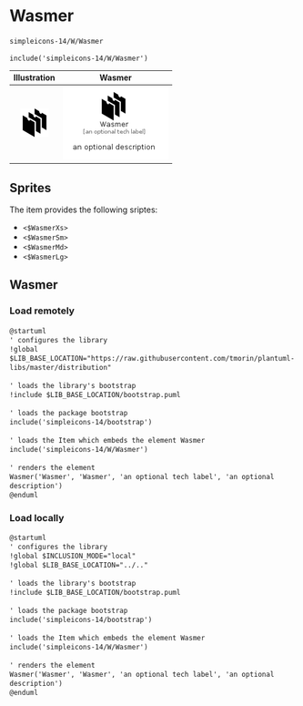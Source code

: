 # Wasmer


```text
simpleicons-14/W/Wasmer
```

```text
include('simpleicons-14/W/Wasmer')
```



| Illustration | Wasmer |
| :---: | :---: |
| ![illustration for Illustration](../../simpleicons-14/W/Wasmer.png) | ![illustration for Wasmer](../../simpleicons-14/W/Wasmer.Local.png) |



## Sprites
The item provides the following sriptes:

- `<$WasmerXs>`
- `<$WasmerSm>`
- `<$WasmerMd>`
- `<$WasmerLg>`





## Wasmer

### Load remotely
```plantuml
@startuml
' configures the library
!global $LIB_BASE_LOCATION="https://raw.githubusercontent.com/tmorin/plantuml-libs/master/distribution"

' loads the library's bootstrap
!include $LIB_BASE_LOCATION/bootstrap.puml

' loads the package bootstrap
include('simpleicons-14/bootstrap')

' loads the Item which embeds the element Wasmer
include('simpleicons-14/W/Wasmer')

' renders the element
Wasmer('Wasmer', 'Wasmer', 'an optional tech label', 'an optional description')
@enduml
```

### Load locally
```plantuml
@startuml
' configures the library
!global $INCLUSION_MODE="local"
!global $LIB_BASE_LOCATION="../.."

' loads the library's bootstrap
!include $LIB_BASE_LOCATION/bootstrap.puml

' loads the package bootstrap
include('simpleicons-14/bootstrap')

' loads the Item which embeds the element Wasmer
include('simpleicons-14/W/Wasmer')

' renders the element
Wasmer('Wasmer', 'Wasmer', 'an optional tech label', 'an optional description')
@enduml
```

